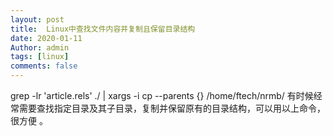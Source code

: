 ```yaml
---
layout: post
title:  Linux中查找文件内容并复制且保留目录结构
date: 2020-01-11
Author: admin
tags: [linux]
comments: false
---
```

grep -lr 'article.rels' ./ | xargs -i cp --parents {} /home/ftech/nrmb/
有时候经常需要查找指定目录及其子目录，复制并保留原有的目录结构，可以用以上命令，很方便 。